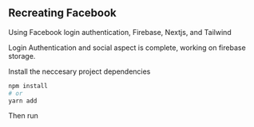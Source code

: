 ## Recreating Facebook 

Using Facebook login authentication, Firebase, Nextjs, and Tailwind 

Login Authentication and social aspect is complete, working on firebase storage.

Install the neccesary project dependencies
```bash
npm install
# or
yarn add
```
Then run 

